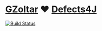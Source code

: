 # [GZoltar](https://github.com/GZoltar/gzoltar) :heart: [Defects4J](https://github.com/rjust/defects4j)

[![Build Status](https://travis-ci.org/GZoltar/gzoltar-and-defects4j.svg?branch=master)](https://travis-ci.org/GZoltar/gzoltar-and-defects4j)
